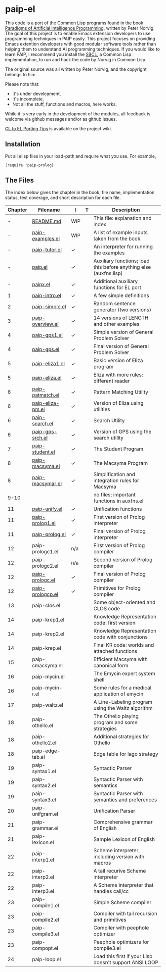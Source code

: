 paip-el
=======

This code is a port of the Common Lisp programs found in the book [Paradigms of Artificial Intelligence Programming](http://norvig.com/paip.html), written by Peter Norvig. The goal of this project is to enable Emacs extension developers to use programming techniques in PAIP easily. This project focuses on providing Emacs extention developers with good modular software tools rather than helping them to understand AI programming techniques. If you would like to learn PAIP, I recommend you install the [SBCL](http://www.sbcl.org/), a Common Lisp implementation, to run and hack the code by Norvig in Common Lisp.

The original source was all written by Peter Norvig, and the copyright belongs to him.

Please note that:

- It's under development,
- It's incomplete,
- Not all the stuff, functions and macros, here works.

While it is very early in the development of the modules, all feedback is welcome via github messages and/or as github issues.

[CL to EL Porting Tips](https://github.com/yfuna/paip-el/wiki/CL-to-EL-Porting-Tips) is available on the project wiki.

Installation
------------

Put all elisp files in your load-path and require what you use. For example,


```
(require 'paip-prolog)
```

The Files
---------

The index below gives the chapter in the book, file name, implementation status, test coverage, and short description for each file.

| **Chapter** | **Filename**                                                                          | **I** | **T** | **Description**                                              |
|---------|-----------------------------------------------------------------------------------|-------|------|-------------------------------------------------------------------|
|       - | [README.md](https://github.com/yfuna/paip-el/blob/master/README.md)               | WIP   |      | This file: explanation and index                                  |
|       - | [paip-examples.el](https://github.com/yfuna/paip-el/blob/master/paip-examples.el) | WIP   |      | A list of example inputs taken from the book                      |
|       - | [paip-tutor.el](https://github.com/yfuna/paip-el/blob/master/paip-tutor.el)       | ✓  |      | An interpreter for running the examples                           |
|       - | [paip.el](https://github.com/yfuna/paip-el/blob/master/paip.el)                   | ✓  |      | Auxiliary functions; load this before anything else (auxfns.lisp) |
|       - | [paipx.el](https://github.com/yfuna/paip-el/blob/master/paipx.el)                 | ✓  |      | Additional auxiliary functions for EL port                        |
|       1 | [paip-intro.el](https://github.com/yfuna/paip-el/blob/master/paip-intro.el)       | ✓  |      | A few simple definitions                                          |
|       2 | [paip-simple.el](https://github.com/yfuna/paip-el/blob/master/paip-simple.el)     | ✓  |      | Random sentence generator (two versions)                          |
|       3 | [paip-overview.el](https://github.com/yfuna/paip-el/blob/master/paip-overview.el) | ✓  |      | 14 versions of LENGTH and other examples                          |
|       4 | [paip-gps1.el](https://github.com/yfuna/paip-el/blob/master/paip-gps1.el)         | ✓  |      | Simple version of General Problem Solver                          |
|       4 | [paip-gps.el](https://github.com/yfuna/paip-el/blob/master/paip-gps.el)           | ✓  |      | Final version of General Problem Solver                           |
|       5 | [paip-eliza1.el](https://github.com/yfuna/paip-el/blob/master/paip-eliza1.el)     | ✓  |      | Basic version of Eliza program                                    |
|       5 | [paip-eliza.el](https://github.com/yfuna/paip-el/blob/master/paip-eliza.el)       | ✓  |      | Eliza with more rules; different reader                           |
|       6 | [paip-patmatch.el](https://github.com/yfuna/paip-el/blob/master/paip-patmatch.el) | ✓  |      | Pattern Matching Utility                                          |
|       6 | [paip-eliza-pm.el](https://github.com/yfuna/paip-el/blob/master/paip-eliza-pm.el) | ✓  |      | Version of Eliza using utilities                                  |
|       6 | [paip-search.el](https://github.com/yfuna/paip-el/blob/master/paip-search.el)     | ✓  |      | Search Utility                                                    |
|       6 | [paip-gps-srch.el](https://github.com/yfuna/paip-el/blob/master/paip-srch.el)     | ✓  |      | Version of GPS using the search utility                           |
|       7 | [paip-student.el](https://github.com/yfuna/paip-el/blob/master/paip-student.el)   | ✓  |      | The Student Program                                               |
|       8 | [paip-macsyma.el](https://github.com/yfuna/paip-el/blob/master/paip-macsyma.el)   | ✓  |      | The Macsyma Program                                               |
|       8 | [paip-macsymar.el](https://github.com/yfuna/paip-el/blob/master/paip-macsymar.el) | ✓  |      | Simplification and integration rules for Macsyma                  |
|    9-10 |                                                                                   |       |      | no files; important functions in auxfns.el                        |
|      11 | [paip-unify.el](https://github.com/yfuna/paip-el/blob/master/paip-unify.el)       | ✓  |      | Unification functions                                             |
|      11 | [paip-prolog1.el](https://github.com/yfuna/paip-el/blob/master/paip-prolog1.el)   | ✓  |      | First version of Prolog interpreter                               |
|      11 | [paip-prolog.el](https://github.com/yfuna/paip-el/blob/master/paip-prolog.el)     | ✓  |      | Final version of Prolog interpreter                               |
|      12 | paip-prologc1.el                                                                  | n/a |      | First version of Prolog compiler                                  |
|      12 | paip-prologc2.el                                                                  | n/a |      | Second version of Prolog compiler                                 |
|      12 | [paip-prologc.el](https://github.com/yfuna/paip-el/blob/master/paip-prologc.el)   | ✓  |      | Final version of Prolog compiler                                  |
|      12 | [paip-prologcp.el](https://github.com/yfuna/paip-el/blob/master/paip-prologcp.el) | ✓  |      | Primitives for Prolog compiler                                    |
|      13 | paip-clos.el                                                                      |       |      | Some object-oriented and CLOS code                                |
|      14 | paip-krep1.el                                                                     |       |      | Knowledge Representation code: first version                      |
|      14 | paip-krep2.el                                                                     |       |      | Knowledge Representation code with conjunctions                   |
|      14 | paip-krep.el                                                                      |       |      | Final KR code: worlds and attached functions                      |
|      15 | paip-cmacsyma.el                                                                  |       |      | Efficient Macsyma with canonical form                             |
|      16 | paip-mycin.el                                                                     |       |      | The Emycin expert system shell                                    |
|      16 | paip-mycin-r.el                                                                   |       |      | Some rules for a medical application of emycin                    |
|      17 | paip-waltz.el                                                                     |       |      | A Line-Labeling program using the Waltz algorithm                 |
|      18 | paip-othello.el                                                                   |       |      | The Othello playing program and some strategies                   |
|      18 | paip-othello2.el                                                                  |       |      | Additional strategies for Othello                                 |
|      18 | paip-edge-tab.el                                                                  |       |      | Edge table for Iago strategy                                      |
|      19 | paip-syntax1.el                                                                   |       |      | Syntactic Parser                                                  |
|      19 | paip-syntax2.el                                                                   |       |      | Syntactic Parser with semantics                                   |
|      19 | paip-syntax3.el                                                                   |       |      | Syntactic Parser with semantics and preferences                   |
|      20 | paip-unifgram.el                                                                  |       |      | Unification Parser                                                |
|      21 | paip-grammar.el                                                                   |       |      | Comprehensive grammar of English                                  |
|      21 | paip-lexicon.el                                                                   |       |      | Sample Lexicon of English                                         |
|      22 | paip-interp1.el                                                                   |       |      | Scheme interpreter, including version with macros                 |
|      22 | paip-interp2.el                                                                   |       |      | A tail recurive Scheme interpreter                                |
|      22 | paip-interp3.el                                                                   |       |      | A Scheme interpreter that handles call/cc                         |
|      23 | paip-compile1.el                                                                  |       |      | Simple Scheme compiler                                            |
|      23 | paip-compile2.el                                                                  |       |      | Compiler with tail recursion and primitives                       |
|      23 | paip-compile3.el                                                                  |       |      | Compiler with peephole optimizer                                  |
|      23 | paip-compopt.el                                                                   |       |      | Peephole optimizers for compile3.el                               |
|      24 | paip-loop.el                                                                      |       |      | Load this first if your Lisp doesn't support ANSI LOOP            |



